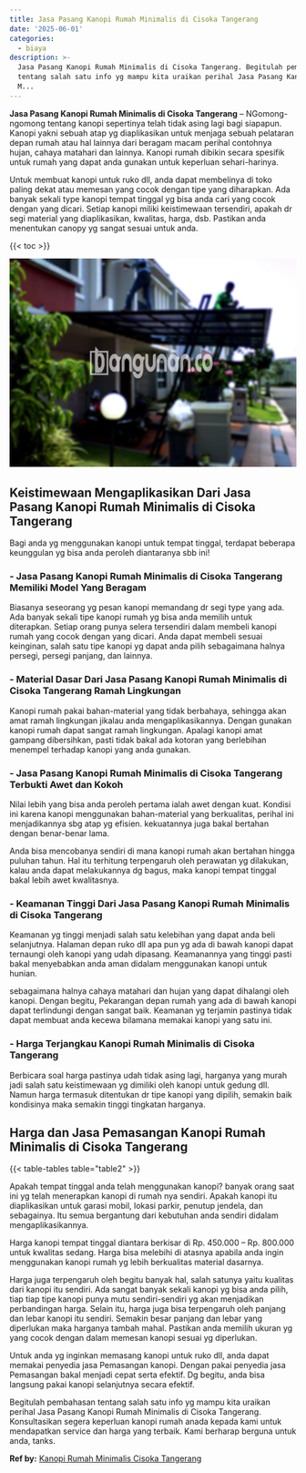```yaml
---
title: Jasa Pasang Kanopi Rumah Minimalis di Cisoka Tangerang
date: '2025-06-01'
categories:
  - biaya
description: >-
  Jasa Pasang Kanopi Rumah Minimalis di Cisoka Tangerang. Begitulah pembahasan
  tentang salah satu info yg mampu kita uraikan perihal Jasa Pasang Kanopi Rumah
  M...
---
```


**Jasa Pasang Kanopi Rumah Minimalis di Cisoka Tangerang** – NGomong-ngomong tentang kanopi sepertinya telah tidak asing lagi bagi siapapun. Kanopi yakni sebuah atap yg diaplikasikan untuk menjaga sebuah pelataran depan rumah atau hal lainnya dari beragam macam perihal contohnya hujan, cahaya matahari dan lainnya. Kanopi rumah dibikin secara spesifik untuk rumah yang dapat anda gunakan untuk keperluan sehari-harinya.

Untuk membuat kanopi untuk ruko dll, anda dapat membelinya di toko paling dekat atau memesan yang cocok dengan tipe yang diharapkan. Ada banyak sekali type kanopi tempat tinggal yg bisa anda cari yang cocok dengan yang dicari. Setiap kanopi miliki keistimewaan tersendiri, apakah dr segi material yang diaplikasikan, kwalitas, harga, dsb. Pastikan anda menentukan canopy yg sangat sesuai untuk anda.

{{< toc >}}

![Jasa Pasang Kanopi Rumah Minimalis di Cisoka Tangerang](/images/harga-kanopi-minimalis-47.png)

## Keistimewaan Mengaplikasikan Dari Jasa Pasang Kanopi Rumah Minimalis di Cisoka Tangerang

Bagi anda yg menggunakan kanopi untuk tempat tinggal, terdapat beberapa keunggulan yg bisa anda peroleh diantaranya sbb ini!

### \- Jasa Pasang Kanopi Rumah Minimalis di Cisoka Tangerang Memiliki Model Yang Beragam

Biasanya seseorang yg pesan kanopi memandang dr segi type yang ada. Ada banyak sekali tipe kanopi rumah yg bisa anda memilih untuk diterapkan. Setiap orang punya selera tersendiri dalam membeli kanopi rumah yang cocok dengan yang dicari. Anda dapat membeli sesuai keinginan, salah satu tipe kanopi yg dapat anda pilih sebagaimana halnya persegi, persegi panjang, dan lainnya.

### \- Material Dasar Dari Jasa Pasang Kanopi Rumah Minimalis di Cisoka Tangerang Ramah Lingkungan

Kanopi rumah pakai bahan-material yang tidak berbahaya, sehingga akan amat ramah lingkungan jikalau anda mengaplikasikannya. Dengan gunakan kanopi rumah dapat sangat ramah lingkungan. Apalagi kanopi amat gampang dibersihkan, pasti tidak bakal ada kotoran yang berlebihan menempel terhadap kanopi yang anda gunakan.

### \- Jasa Pasang Kanopi Rumah Minimalis di Cisoka Tangerang Terbukti Awet dan Kokoh

Nilai lebih yang bisa anda peroleh pertama ialah awet dengan kuat. Kondisi ini karena kanopi menggunakan bahan-material yang berkualitas, perihal ini menjadikannya sbg atap yg efisien. kekuatannya juga bakal bertahan dengan benar-benar lama.

Anda bisa mencobanya sendiri di mana kanopi rumah akan bertahan hingga puluhan tahun. Hal itu terhitung terpengaruh oleh perawatan yg dilakukan, kalau anda dapat melakukannya dg bagus, maka kanopi tempat tinggal bakal lebih awet kwalitasnya.

### \- Keamanan Tinggi Dari Jasa Pasang Kanopi Rumah Minimalis di Cisoka Tangerang

Keamanan yg tinggi menjadi salah satu kelebihan yang dapat anda beli selanjutnya. Halaman depan ruko dll apa pun yg ada di bawah kanopi dapat ternaungi oleh kanopi yang udah dipasang. Keamanannya yang tinggi pasti bakal menyebabkan anda aman didalam menggunakan kanopi untuk hunian.

sebagaimana halnya cahaya matahari dan hujan yang dapat dihalangi oleh kanopi. Dengan begitu, Pekarangan depan rumah yang ada di bawah kanopi dapat terlindungi dengan sangat baik. Keamanan yg terjamin pastinya tidak dapat membuat anda kecewa bilamana memakai kanopi yang satu ini.

### \- Harga Terjangkau Kanopi Rumah Minimalis di Cisoka Tangerang

Berbicara soal harga pastinya udah tidak asing lagi, harganya yang murah jadi salah satu keistimewaan yg dimiliki oleh kanopi untuk gedung dll. Namun harga termasuk ditentukan dr tipe kanopi yang dipilih, semakin baik kondisinya maka semakin tinggi tingkatan harganya.

## Harga dan Jasa Pemasangan Kanopi Rumah Minimalis di Cisoka Tangerang

{{< table-tables table="table2" >}}

Apakah tempat tinggal anda telah menggunakan kanopi? banyak orang saat ini yg telah menerapkan kanopi di rumah nya sendiri. Apakah kanopi itu diaplikasikan untuk garasi mobil, lokasi parkir, penutup jendela, dan sebagainya. Itu semua bergantung dari kebutuhan anda sendiri didalam mengaplikasikannya.

Harga kanopi tempat tinggal diantara berkisar di Rp. 450.000 – Rp. 800.000 untuk kwalitas sedang. Harga bisa melebihi di atasnya apabila anda ingin menggunakan kanopi rumah yg lebih berkualitas material dasarnya.

Harga juga terpengaruh oleh begitu banyak hal, salah satunya yaitu kualitas dari kanopi itu sendiri. Ada sangat banyak sekali kanopi yg bisa anda pilih, tiap tiap tipe kanopi punya mutu sendiri-sendiri yg akan menjadikan perbandingan harga. Selain itu, harga juga bisa terpengaruh oleh panjang dan lebar kanopi itu sendiri. Semakin besar panjang dan lebar yang diperlukan maka harganya tambah mahal. Pastikan anda memilih ukuran yg yang cocok dengan dalam memesan kanopi sesuai yg diperlukan.

Untuk anda yg inginkan memasang kanopi untuk ruko dll, anda dapat memakai penyedia jasa Pemasangan kanopi. Dengan pakai penyedia jasa Pemasangan bakal menjadi cepat serta efektif. Dg begitu, anda bisa langsung pakai kanopi selanjutnya secara efektif.

Begitulah pembahasan tentang salah satu info yg mampu kita uraikan perihal Jasa Pasang Kanopi Rumah Minimalis di Cisoka Tangerang. Konsultasikan segera keperluan kanopi rumah anada kepada kami untuk mendapatkan service dan harga yang terbaik. Kami berharap berguna untuk anda, tanks.

**Ref by:**  [Kanopi Rumah Minimalis Cisoka Tangerang](https://id.wikipedia.org/wiki/Kanopi)
